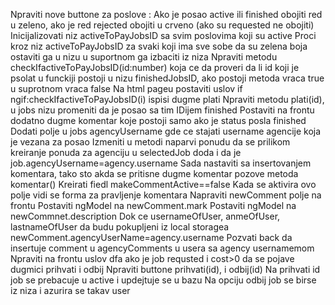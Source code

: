 Npraviti nove buttone za poslove :
	Ako je posao active ili finished obojiti red u zeleno, ako je red rejected obojiti u crveno (ako su requested ne obojiti)
	Inicijalizovati niz activeToPayJobsID sa svim poslovima koji su active
	Proci kroz niz activeToPayJobsID za svaki koji ima sve  sobe da su zelena boja ostaviti ga u nizu u suportnom ga izbaciti iz niza
	Npraviti metodu checkIfactiveToPayJobsID(id:number) koja ce da proveri da li id koji je psolat u funckiji postoji u nizu finishedJobsID, ako postoji metoda vraca true u suprotnom vraca false
	Na html pageu postaviti uslov if ngif:checkIfactiveToPayJobsID(i) ispisi dugme plati 
	Npraviti metodu plati(id), u jobs nizu promeniti da je posao sa tim IDijem finished
	Postaviti na frontu dodatno dugme komentar koje postoji samo ako je status posla finished
	Dodati polje u jobs agencyUsername gde ce stajati username agencije koja je vezana za posao
	Izmeniti u metodi naparvi ponudu da se prilikom kreiranje ponuda za agenciju u selectedJob doda i da je job.agencyUsername=agency.username
	Sada nastaviti sa insertovanjem komentara, tako sto akda se pritisne dugme komentar pozove metoda komentar()
	Kreirati fiedl makeCommentActive==false
	Kada se aktivira ovo polje vidi se forma za pravljenje komentara
	Napraviti newComment polje na frontu
	Postaviti ngModel na newComment.mark
	Postaviti ngModel na newCommnet.description
	Dok ce usernameOfUser, anmeOfUser, lastnameOfUser da budu pokupljeni iz local storagea
	newComment.agencyUserName=agency.username
	Pozvati back da insertuje comment u agencyComments u usera sa agency usernamemom
	Npraviti na frontu uslov dfa ako je job requsted i cost>0 da se pojave dugmici prihvati i odbij
	Npraviti buttone prihvati(id), i odbij(id)
	Na prihvati id job se prebacuje u active i updejtuje se u bazu
	Na opciju odbij job se birse iz niza i azurira se takav user


	
	